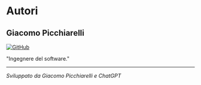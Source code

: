 ﻿# Autori

## Giacomo Picchiarelli

[![GitHub](https://img.shields.io/badge/-GitHub-181717?style=flat-square&logo=GitHub&logoColor=white)](https://github.com/gpicchiarelli)

"Ingegnere del software."

---

_Sviluppato da Giacomo Picchiarelli e ChatGPT_
